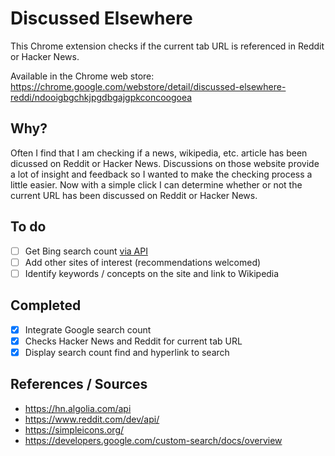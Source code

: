 # Discussed Elsewhere
This Chrome extension checks if the current tab URL is referenced in Reddit or Hacker News.

Available in the Chrome web store: https://chrome.google.com/webstore/detail/discussed-elsewhere-reddi/ndooigbgchkjpgdbgajgpkconcoogoea

## Why?
Often I find that I am checking if a news, wikipedia, etc. article has been dicussed on Reddit or Hacker News. Discussions on those website provide a lot of insight and feedback so I wanted to make the checking process a little easier. Now with a simple click I can determine whether or not the current URL has been discussed on Reddit or Hacker News.

## To do
 * [ ] Get Bing search count [via API](https://azure.microsoft.com/en-us/services/cognitive-services/bing-web-search-api/)
 * [ ] Add other sites of interest (recommendations welcomed)
 * [ ] Identify keywords / concepts on the site and link to Wikipedia
 
## Completed
 * [x] Integrate Google search count
 * [x] Checks Hacker News and Reddit for current tab URL
 * [x] Display search count find and hyperlink to search

## References / Sources
 * https://hn.algolia.com/api
 * https://www.reddit.com/dev/api/
 * https://simpleicons.org/
 * https://developers.google.com/custom-search/docs/overview

